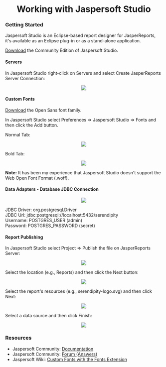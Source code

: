 <h1 align="center">Working with Jaspersoft Studio</h1>

### Getting Started

Jaspersoft Studio is an Eclipse-based report designer for JasperReports, it's available as an Eclipse plug-in or as a 
stand-alone application.

[Download](https://community.jaspersoft.com/project/jaspersoft-studio/releases) the Community Edition of Jaspersoft 
Studio.

#### Servers

In Jaspersoft Studio right-click on Servers and select Create JasperReports Server Connection:

<p align="center">
  <img src="https://github.com/Robinyo/serendipity-api/blob/master/projects/spring-boot/docs/screen-shots/jaspersoft-studio-jasperserver-connection.png">
</p> 

#### Custom Fonts

[Download](https://fonts.google.com/specimen/Open+Sans?query=open+sans#standard-styles) the Open Sans font family.

In Jaspersoft Studio select Preferences => Jaspersoft Studio => Fonts and then click the Add button.

Normal Tab:

<p align="center">
  <img src="https://github.com/Robinyo/serendipity-api/blob/master/projects/spring-boot/docs/screen-shots/jaspersoft-studio-configure-custom-font-normal.png">
</p>

Bold Tab:

<p align="center">
  <img src="https://github.com/Robinyo/serendipity-api/blob/master/projects/spring-boot/docs/screen-shots/jaspersoft-studio-configure-custom-font-bold.png">
</p>

**Note:** It has been my experience that Jaspersoft Studio doesn't support the Web Open Font Format (.woff).

#### Data Adapters - Database JDBC Connection

<p align="center">
  <img src="https://github.com/Robinyo/serendipity-api/blob/master/projects/spring-boot/docs/screen-shots/database-jdbc-connection.png">
</p>

JDBC Driver: org.postgresql.Driver  
JDBC Url: jdbc:postgresql://localhost:5432/serendipity  
Username: POSTGRES_USER (admin)  
Password: POSTGRES_PASSWORD (secret)  

#### Report Publishing

In Jaspersoft Studio select Project => Publish the file on JasperReports Server:

<p align="center">
  <img src="https://github.com/Robinyo/serendipity-api/blob/master/projects/spring-boot/docs/screen-shots/jasperserver-publishing-wizard-report-location.png">
</p>

Select the location (e.g., Reports) and then click the Next button:

<p align="center">
  <img src="https://github.com/Robinyo/serendipity-api/blob/master/projects/spring-boot/docs/screen-shots/jasperserver-publishing-wizard-report-resources.png">
</p>

Select the report's resources (e.g., serendipity-logo.svg) and then click Next:

<p align="center">
  <img src="https://github.com/Robinyo/serendipity-api/blob/master/projects/spring-boot/docs/screen-shots/jasperserver-publishing-wizard-report-configure-data-source.png">
</p>

Select a data source and then click Finish:

<p align="center">
  <img src="https://github.com/Robinyo/serendipity-api/blob/master/projects/spring-boot/docs/screen-shots/jasperserver-publishing-wizard-report-success.png">
</p>

### Resources

* Jaspersoft Community: [Documentation](https://community.jaspersoft.com/documentation?version=59011)
* Jaspersoft Community: [Forum (Answers)](https://community.jaspersoft.com/answers)
* Jaspersoft Wiki: [Custom Fonts with the Fonts Extension](https://community.jaspersoft.com/wiki/custom-font-font-extension)
